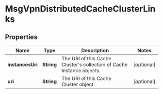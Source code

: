 
# MsgVpnDistributedCacheClusterLinks

## Properties
Name | Type | Description | Notes
------------ | ------------- | ------------- | -------------
**instancesUri** | **String** | The URI of this Cache Cluster&#39;s collection of Cache Instance objects. |  [optional]
**uri** | **String** | The URI of this Cache Cluster object. |  [optional]



